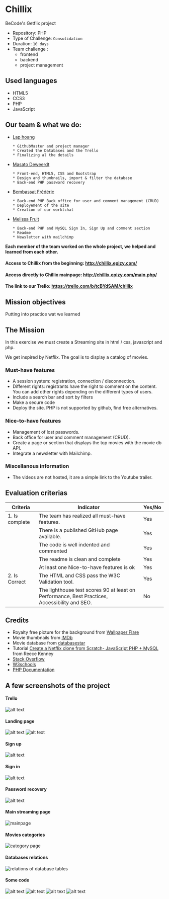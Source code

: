# Chillix
BeCode's Getflix project

- Repository: PHP
- Type of Challenge:  `Consolidation`
- Duration: `10 days`
- Team challenge : 
  - frontend
  - backend
  - project management
  
## Used languages
* HTML5
* CCS3
* PHP
* JavaScript
  
## Our team & what we do:

* [Lap hoang](https://github.com/lap-hoang24) 

      * GithubMaster and project manager
      * Created the Databases and the Trello 
      * Finalizing al the details
      
* [Masato Deweerdt](https://github.com/masatoDeweerdt) 

      * Front-end, HTML5, CSS and Bootstrap
      * Design and thumbnails, import & filter the database
      * Back-end PHP password recovery
          
* [Bembassat Frédéric](https://github.com/Fbembassat)

      * Back-end PHP Back office for user and comment management (CRUD)
      * Deployement of the site
      * Creation of our worktchat
      
* [Melissa Fruit](https://github.com/Melissa-Fruit)

      * Back-end PHP and MySQL Sign In, Sign Up and comment section
      * Readme
      * Newsletter with mailchimp
     
**Each member of the team worked on the whole project, we helped and learned from each other.** 
  
#### Access to Chillix from the beginning: http://chillix.epizy.com/

#### Access directly to Chillix mainpage: http://chillix.epizy.com/main.php/

#### The link to our Trello: https://trello.com/b/tcBYdSAM/chillix


## Mission objectives 

Putting into practice wat we learned 

## The Mission

In this exercise we must create a Streaming site in html / css, javascript and php.

We get inspired by Netflix.
The goal is to display a catalog of movies. 

### Must-have features

- A session system: registration, connection / disconnection.
- Different rights: registrants have the right to comment on the content. You can add other rights depending on the different types of users.
- Include a search bar and sort by filters
- Make a secure code
- Deploy the site. PHP is not supported by github, find free alternatives.

### Nice-to-have features

- Management of lost passwords.
- Back office for user and comment management (CRUD).
- Create a page or section that displays the top movies with the movie db API.
- Integrate a newsletter with Mailchimp.

### Miscellanous information

- The videos are not hosted, it are a simple link to the Youtube trailer.


## Evaluation criterias

| Criteria       | Indicator                                                    | Yes/No |
| -------------- | ------------------------------------------------------------ | ------ |
| 1. Is complete | The team has realized all must-have features.                |  Yes   |
|                | There is a published GitHub page available.                  |  Yes   |
|                | The code is well indented and commented                      |  Yes   |
|                | The readme is clean and complete                             |  Yes   |
|                | At least one Nice-to-have features is ok                     |  Yes   |
| 2. Is Correct  | The HTML and CSS pass the W3C Validation tool.               |  Yes   |
|                | The lighthouse test scores 90 at least on Performance, Best Practices, Accessibility and SEO. |   No    |

## Credits

- Royalty free picture for the background from [Wallpaper Flare](https://www.wallpaperflare.com/)
- Movie thumbnails from [IMDb](https://www.imdb.com/)
- Movie database from [databasestar](https://www.databasestar.com/sample-database-movies/)
- Tutorial [Create a Netflix clone from Scratch- JavaScript PHP + MySQL](https://www.udemy.com/course/netflix-clone/) from Reece Kenney
- [Stack Overflow](https://stackoverflow.com/)
- [W3schools](https://www.w3schools.com/)
- [PHP Documentation](https://www.php.net/docs.php)

## A few screenshots of the project

#### Trello
![alt text](https://cdn.discordapp.com/attachments/746282623696896130/753683968632815706/Capture_decran_2020-09-10_a_15.28.22.png "Trello")
#### Landing page
![alt text](https://cdn.discordapp.com/attachments/746282623696896130/753683973972033646/Capture_decran_2020-09-10_a_14.53.46.png "Landing page")
![alt text](https://cdn.discordapp.com/attachments/746282623696896130/753692419521904660/68747470733a2f2f63646e2e646973636f72646170702e636f6d2f6174746163686d656e74732f3734363238323632333639.png "Footer")
#### Sign up
![alt text](https://cdn.discordapp.com/attachments/746282623696896130/753683952618962964/Capture_decran_2020-09-10_a_17.02.33.png "Sign Up")
#### Sign in
![alt text](https://cdn.discordapp.com/attachments/746282623696896130/753683968204865666/Capture_decran_2020-09-10_a_16.49.56.png "Sign in")
#### Password recovery
![alt text](https://cdn.discordapp.com/attachments/746282623696896130/753713218765193376/passrecovery.png "Password recovery")

#### Main streaming page
![mainpage](assets/images/mainpage.png)
#### Movies categories
![category page ](assets/images/category.png)
#### Databases relations
![relations of database tables](assets/images/relational-database.png)
#### Some code
![alt text](https://cdn.discordapp.com/attachments/746282623696896130/753743132969140334/Capture_decran_2020-09-11_a_00.15.30.png)
![alt text](https://cdn.discordapp.com/attachments/746282623696896130/753743135959547944/Capture_decran_2020-09-11_a_00.14.15.png)
![alt text](https://cdn.discordapp.com/attachments/746282623696896130/753743137066975262/Capture_decran_2020-09-11_a_00.07.45.png)
![alt text](https://cdn.discordapp.com/attachments/746282623696896130/753743134218780723/Capture_decran_2020-09-11_a_00.14.56.png)
